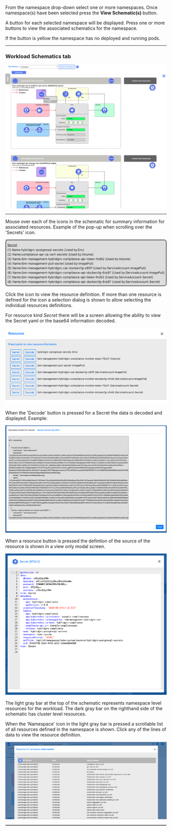 


From the namespace drop-down select one or more namespaces.  Once namespace(s) have been selected press the __View Schematic(s)__ button. 

A button for each selected namespace will be displayed.  Press one or more buttons to view the associated schematics for the namespace.  

If the button is yellow the namespace has no deployed and running pods.

---

### Workload Schematics tab

<p align="center">
  <img style="float: center;" src="/images/tab_workloadschematics.png?raw=true">
</p>

---

Mouse over each of the icons in the schematic for summary information for associated resources.  Example of the pop-up when scrolling over the 'Secrets' icon.

<p align="center">
  <img style="float: center;" src="/images/tab_workloadschematics_rollover.png?raw=true">
</p>


Click the icon to view the resource definition.  If more than one resource is defined for the icon a selection dialog is shown to allow selecting the individual resources definitions.

For resource kind _Secret_ there will be a screen allowing the ability to view the Secret yaml or the base64 information decoded.

<p align="center">
  <img style="float: center;" src="/images/tab_workloadschematics_resources.png?raw=true">
</p>

When the 'Decode' button is pressed for a Secret the data is decoded and displayed.  Example:

<p align="center">
  <img style="float: center;" src="/images/tab_workloadschematics_decode.png?raw=true">
</p>


When a resoruce button is pressed the defintion of the source of the resource is shown in a view only modal screen.
<p align="center">
  <img style="float: center;" src="/images/tab_workloadschematics_source.png?raw=true">
</p>


The light gray bar at the top of the schematic represents namespace level resources for the workload.  The dark gray bar on the righthand side of the schematic has cluster level resources.

When the 'Namespace' icon in the light gray bar is pressed a scrollable list of all resources defined in the 
namespace is shown.  Click any of the lines of data to view the resource definition.

<p align="center">
  <img style="float: center;" src="/images/tab_workloadschematics_namespace.png?raw=true">
</p>

<hr style="border:1px solid #aaaaaa">
